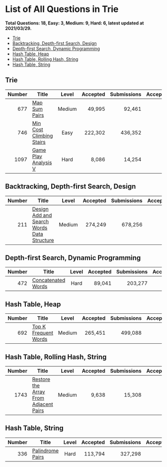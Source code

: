 # List of All Questions in Trie

**Total Questions: 18, Easy: 3, Medium: 9, Hard: 6, latest updated at 2021/03/29.**

- [Trie](#Trie)
- [Backtracking, Depth-first Search, Design](#Backtracking-Depth-first-Search-Design)
- [Depth-first Search, Dynamic Programming](#Depth-first-Search-Dynamic-Programming)
- [Hash Table, Heap](#Hash-Table-Heap)
- [Hash Table, Rolling Hash, String](#Hash-Table-Rolling-Hash-String)
- [Hash Table, String](#Hash-Table-String)

## Trie

|Number|                                      Title                                       |Level |Accepted|Submissions|Acceptance|
|-----:|----------------------------------------------------------------------------------|:----:|-------:|----------:|---------:|
|   677|[Map Sum Pairs](https://leetcode.com/problems/map-sum-pairs)                      |Medium|  49,995|     92,461|       54%|
|   746|[Min Cost Climbing Stairs](https://leetcode.com/problems/min-cost-climbing-stairs)| Easy | 222,302|    436,352|       51%|
|  1097|[Game Play Analysis V](https://leetcode.com/problems/game-play-analysis-v)        | Hard |   8,086|     14,254|       57%|


## Backtracking, Depth-first Search, Design

|Number|                                                        Title                                                         |Level |Accepted|Submissions|Acceptance|
|-----:|----------------------------------------------------------------------------------------------------------------------|:----:|-------:|----------:|---------:|
|   211|[Design Add and Search Words Data Structure](https://leetcode.com/problems/design-add-and-search-words-data-structure)|Medium| 274,249|    678,256|       40%|


## Depth-first Search, Dynamic Programming

|Number|                                Title                                 |Level|Accepted|Submissions|Acceptance|
|-----:|----------------------------------------------------------------------|:---:|-------:|----------:|---------:|
|   472|[Concatenated Words](https://leetcode.com/problems/concatenated-words)|Hard |  89,041|    203,277|       44%|


## Hash Table, Heap

|Number|                                  Title                                   |Level |Accepted|Submissions|Acceptance|
|-----:|--------------------------------------------------------------------------|:----:|-------:|----------:|---------:|
|   692|[Top K Frequent Words](https://leetcode.com/problems/top-k-frequent-words)|Medium| 265,451|    499,088|       53%|


## Hash Table, Rolling Hash, String

|Number|                                                   Title                                                    |Level |Accepted|Submissions|Acceptance|
|-----:|------------------------------------------------------------------------------------------------------------|:----:|-------:|----------:|---------:|
|  1743|[Restore the Array From Adjacent Pairs](https://leetcode.com/problems/restore-the-array-from-adjacent-pairs)|Medium|   9,638|     15,308|       63%|


## Hash Table, String

|Number|                              Title                               |Level|Accepted|Submissions|Acceptance|
|-----:|------------------------------------------------------------------|:---:|-------:|----------:|---------:|
|   336|[Palindrome Pairs](https://leetcode.com/problems/palindrome-pairs)|Hard | 113,794|    327,298|       35%|


